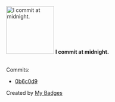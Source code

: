<img src="https://github.com/my-badges/my-badges/blob/master/src/all-badges/time-of-commit/midnight-commits.png?raw=true" alt="I commit at midnight." title="I commit at midnight." width="128">
<strong>I commit at midnight.</strong>
<br><br>

Commits:

- <a href="https://github.com/dwesh163/WeatherCard/commit/0b6c0d9e52729b8b0db06d2b6ee1213a639642b3">0b6c0d9</a>


Created by <a href="https://github.com/my-badges/my-badges">My Badges</a>